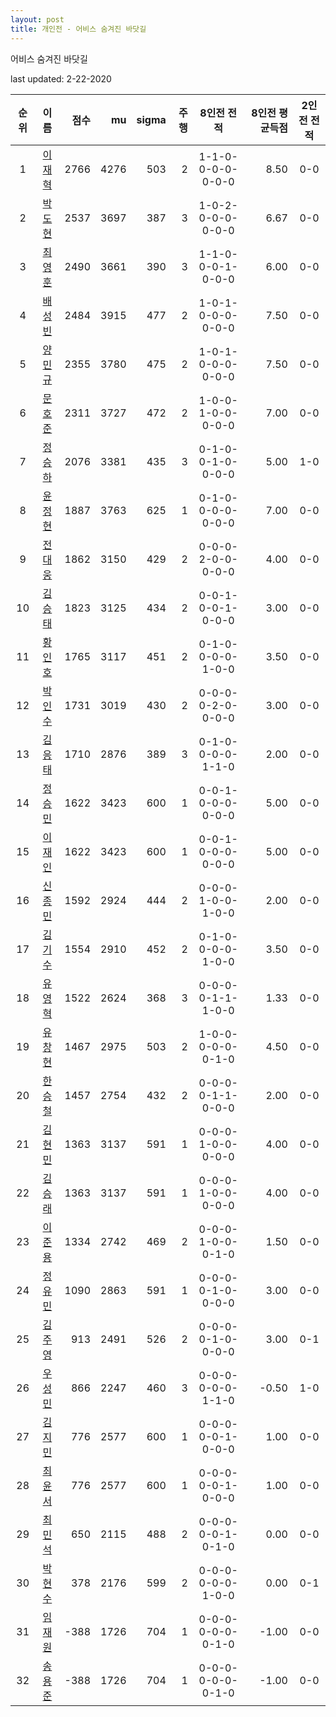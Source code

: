 ```yaml
---
layout: post
title: 개인전 - 어비스 숨겨진 바닷길
---
```


어비스 숨겨진 바닷길

last updated: 2-22-2020

| 순위 | 이름 | 점수 | mu | sigma | 주행 | 8인전 전적 | 8인전 평균득점 | 2인전 전적 |
|:---:|:---:|---:|---:|---:|---:|:---:|---:|:---:|
| 1 | [이재혁](../ijaehyeok) | 2766 | 4276 | 503 | 2 | 1-1-0-0-0-0-0-0-0 | 8.50 | 0-0 |
| 2 | [박도현](../bakdohyeon) | 2537 | 3697 | 387 | 3 | 1-0-2-0-0-0-0-0-0 | 6.67 | 0-0 |
| 3 | [최영훈](../choiyeonghun) | 2490 | 3661 | 390 | 3 | 1-1-0-0-0-1-0-0-0 | 6.00 | 0-0 |
| 4 | [배성빈](../baeseongbin) | 2484 | 3915 | 477 | 2 | 1-0-1-0-0-0-0-0-0 | 7.50 | 0-0 |
| 5 | [양민규](../yangmingyu) | 2355 | 3780 | 475 | 2 | 1-0-1-0-0-0-0-0-0 | 7.50 | 0-0 |
| 6 | [문호준](../munhojun) | 2311 | 3727 | 472 | 2 | 1-0-0-1-0-0-0-0-0 | 7.00 | 0-0 |
| 7 | [정승하](../jeongseungha) | 2076 | 3381 | 435 | 3 | 0-1-0-0-1-0-0-0-0 | 5.00 | 1-0 |
| 8 | [윤정현](../yunjeonghyeon) | 1887 | 3763 | 625 | 1 | 0-1-0-0-0-0-0-0-0 | 7.00 | 0-0 |
| 9 | [전대웅](../jeondaewoong) | 1862 | 3150 | 429 | 2 | 0-0-0-2-0-0-0-0-0 | 4.00 | 0-0 |
| 10 | [김승태](../gimseungtae) | 1823 | 3125 | 434 | 2 | 0-0-1-0-0-1-0-0-0 | 3.00 | 0-0 |
| 11 | [황인호](../hwanginho) | 1765 | 3117 | 451 | 2 | 0-1-0-0-0-0-1-0-0 | 3.50 | 0-0 |
| 12 | [박인수](../bakinsu) | 1731 | 3019 | 430 | 2 | 0-0-0-0-2-0-0-0-0 | 3.00 | 0-0 |
| 13 | [김응태](../gimeungtae) | 1710 | 2876 | 389 | 3 | 0-1-0-0-0-0-1-1-0 | 2.00 | 0-0 |
| 14 | [정승민](../jeongseungmin) | 1622 | 3423 | 600 | 1 | 0-0-1-0-0-0-0-0-0 | 5.00 | 0-0 |
| 15 | [이재인](../ijaein) | 1622 | 3423 | 600 | 1 | 0-0-1-0-0-0-0-0-0 | 5.00 | 0-0 |
| 16 | [신종민](../shinjongmin) | 1592 | 2924 | 444 | 2 | 0-0-0-1-0-0-1-0-0 | 2.00 | 0-0 |
| 17 | [김기수](../gimgisu) | 1554 | 2910 | 452 | 2 | 0-1-0-0-0-0-1-0-0 | 3.50 | 0-0 |
| 18 | [유영혁](../yuyeonghyeok) | 1522 | 2624 | 368 | 3 | 0-0-0-0-1-1-1-0-0 | 1.33 | 0-0 |
| 19 | [유창현](../yuchanghyeon) | 1467 | 2975 | 503 | 2 | 1-0-0-0-0-0-0-1-0 | 4.50 | 0-0 |
| 20 | [한승철](../hanseungcheol) | 1457 | 2754 | 432 | 2 | 0-0-0-0-1-1-0-0-0 | 2.00 | 0-0 |
| 21 | [김현민](../gimhyunmin) | 1363 | 3137 | 591 | 1 | 0-0-0-1-0-0-0-0-0 | 4.00 | 0-0 |
| 22 | [김승래](../gimseungrae) | 1363 | 3137 | 591 | 1 | 0-0-0-1-0-0-0-0-0 | 4.00 | 0-0 |
| 23 | [이준용](../ijunyong) | 1334 | 2742 | 469 | 2 | 0-0-0-1-0-0-0-1-0 | 1.50 | 0-0 |
| 24 | [정유민](../jeongyumin) | 1090 | 2863 | 591 | 1 | 0-0-0-0-1-0-0-0-0 | 3.00 | 0-0 |
| 25 | [김주영](../gimjuyeong) | 913 | 2491 | 526 | 2 | 0-0-0-0-1-0-0-0-0 | 3.00 | 0-1 |
| 26 | [우성민](../useongmin) | 866 | 2247 | 460 | 3 | 0-0-0-0-0-0-1-1-0 | -0.50 | 1-0 |
| 27 | [김지민](../gimjimin) | 776 | 2577 | 600 | 1 | 0-0-0-0-0-1-0-0-0 | 1.00 | 0-0 |
| 28 | [최윤서](../choiyunseo) | 776 | 2577 | 600 | 1 | 0-0-0-0-0-1-0-0-0 | 1.00 | 0-0 |
| 29 | [최민석](../choiminseok) | 650 | 2115 | 488 | 2 | 0-0-0-0-0-1-0-1-0 | 0.00 | 0-0 |
| 30 | [박현수](../bakhyeonsu) | 378 | 2176 | 599 | 2 | 0-0-0-0-0-0-1-0-0 | 0.00 | 0-1 |
| 31 | [임재원](../imjaewon) | -388 | 1726 | 704 | 1 | 0-0-0-0-0-0-0-1-0 | -1.00 | 0-0 |
| 32 | [송용준](../songyongjun) | -388 | 1726 | 704 | 1 | 0-0-0-0-0-0-0-1-0 | -1.00 | 0-0 |
